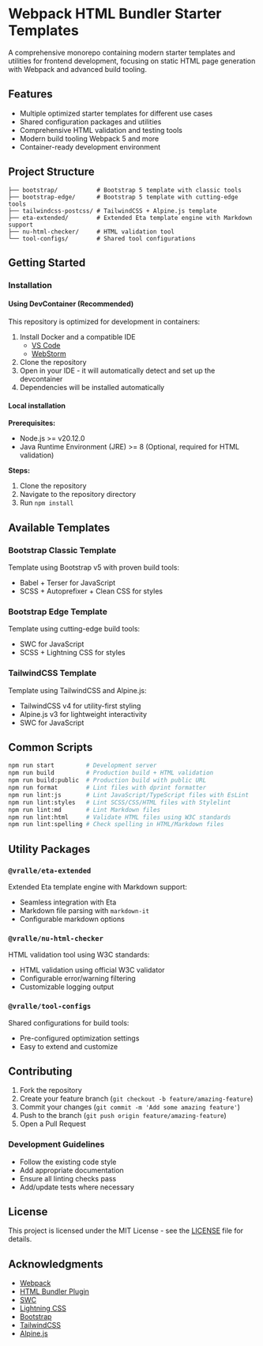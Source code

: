 # Webpack HTML Bundler Starter Templates

A comprehensive monorepo containing modern starter templates and utilities for
frontend development, focusing on static HTML page generation with Webpack
and advanced build tooling.

## Features

- Multiple optimized starter templates for different use cases
- Shared configuration packages and utilities
- Comprehensive HTML validation and testing tools
- Modern build tooling Webpack 5 and more
- Container-ready development environment

## Project Structure

```console
├── bootstrap/           # Bootstrap 5 template with classic tools
├── bootstrap-edge/      # Bootstrap 5 template with cutting-edge tools
├── tailwindcss-postcss/ # TailwindCSS + Alpine.js template
├── eta-extended/        # Extended Eta template engine with Markdown support
├── nu-html-checker/     # HTML validation tool
└── tool-configs/        # Shared tool configurations
```

## Getting Started

### Installation

#### Using DevContainer (Recommended)

This repository is optimized for development in containers:

1. Install Docker and a compatible IDE
   - [VS Code](https://code.visualstudio.com/docs/devcontainers/containers)
   - [WebStorm](https://www.jetbrains.com/help/webstorm/dev-containers-starting-page.html)
2. Clone the repository
3. Open in your IDE - it will automatically detect and set up the devcontainer
4. Dependencies will be installed automatically

#### Local installation

**Prerequisites:**

- Node.js >= v20.12.0
- Java Runtime Environment (JRE) >= 8 (Optional, required for HTML validation)

**Steps:**

1. Clone the repository
2. Navigate to the repository directory
3. Run `npm install`

## Available Templates

### Bootstrap Classic Template

Template using Bootstrap v5 with proven build tools:

- Babel + Terser for JavaScript
- SCSS + Autoprefixer + Clean CSS for styles

### Bootstrap Edge Template

Template using cutting-edge build tools:

- SWC for JavaScript
- SCSS + Lightning CSS for styles

### TailwindCSS Template

Template using TailwindCSS and Alpine.js:

- TailwindCSS v4 for utility-first styling
- Alpine.js v3 for lightweight interactivity
- SWC for JavaScript

## Common Scripts

```bash
npm run start         # Development server
npm run build         # Production build + HTML validation
npm run build:public  # Production build with public URL
npm run format        # Lint files with dprint formatter
npm run lint:js       # Lint JavaScript/TypeScript files with EsLint
npm run lint:styles   # Lint SCSS/CSS/HTML files with Stylelint
npm run lint:md       # Lint Markdown files
npm run lint:html     # Validate HTML files using W3C standards
npm run lint:spelling # Check spelling in HTML/Markdown files
```

## Utility Packages

### `@vralle/eta-extended`

Extended Eta template engine with Markdown support:

- Seamless integration with Eta
- Markdown file parsing with `markdown-it`
- Configurable markdown options

### `@vralle/nu-html-checker`

HTML validation tool using W3C standards:

- HTML validation using official W3C validator
- Configurable error/warning filtering
- Customizable logging output

### `@vralle/tool-configs`

Shared configurations for build tools:

- Pre-configured optimization settings
- Easy to extend and customize

## Contributing

1. Fork the repository
2. Create your feature branch (`git checkout -b feature/amazing-feature`)
3. Commit your changes (`git commit -m 'Add some amazing feature'`)
4. Push to the branch (`git push origin feature/amazing-feature`)
5. Open a Pull Request

### Development Guidelines

- Follow the existing code style
- Add appropriate documentation
- Ensure all linting checks pass
- Add/update tests where necessary

## License

This project is licensed under the MIT License - see the [LICENSE](LICENSE) file
for details.

## Acknowledgments

- [Webpack](https://webpack.js.org/)
- [HTML Bundler Plugin](https://github.com/webdiscus/html-bundler-webpack-plugin)
- [SWC](https://swc.rs/)
- [Lightning CSS](https://lightningcss.dev/)
- [Bootstrap](https://getbootstrap.com/)
- [TailwindCSS](https://tailwindcss.com/)
- [Alpine.js](https://alpinejs.dev/)

